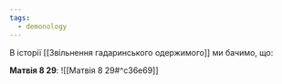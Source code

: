 ```yaml
---
tags:
  - demonology
---
```

В історії [[Звільнення гадаринського одержимого]] ми бачимо, що:

**Матвія 8 29**:
![[Матвія 8 29#^c36e69]]